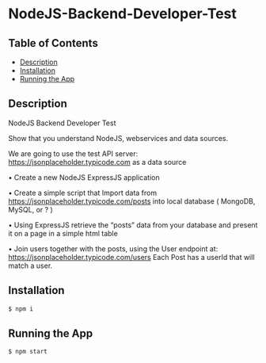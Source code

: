 # NodeJS-Backend-Developer-Test

## Table of Contents

* [Description](#description)
* [Installation](#installation)
* [Running the App](#running-the-app)

## Description

NodeJS Backend Developer Test
 
Show that you understand NodeJS, webservices and data sources.
 
We are going to use the test API server: https://jsonplaceholder.typicode.com as a data source
 
•	Create a new NodeJS ExpressJS application

•	Create a simple script that Import data from https://jsonplaceholder.typicode.com/posts into local database ( MongoDB, MySQL, or ? )

•	Using ExpressJS retrieve the “posts” data from your database and present it on a page in a simple html table

•	Join users together with the posts, using the User endpoint at: https://jsonplaceholder.typicode.com/users Each Post has a userId that will match a user.

## Installation

```bash
$ npm i
```

## Running the App

```bash
$ npm start
```